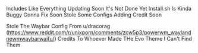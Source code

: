 Includes Like Everything
Updating Soon It's Not Done Yet
Install.sh Is Kinda Buggy Gonna Fix Soon
Stole Some Configs Adding Credit Soon

Stole The Waybar Config From u/dracorag (https://www.reddit.com/r/unixporn/comments/zcw5p3/powerwm_waylandnewmwaybarwaifu/)
Credits To Whoever Made THe Evo Theme I Can't Find Them
